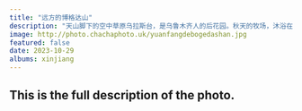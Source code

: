 ```yaml
---
title: "远方的博格达山"
description: "天山脚下的空中草原乌拉斯台，是乌鲁木齐人的后花园。秋天的牧场，沐浴在温和的阳光下。远处的一个仓房成为了我的兴趣点，远处正是大名鼎鼎的博格达峰，半山腰的云层成为了山峰美丽的衣裙。"
image: http://photo.chachaphoto.uk/yuanfangdebogedashan.jpg
featured: false
date: 2023-10-29
albums: xinjiang
---
```


## This is the full description of the photo.
